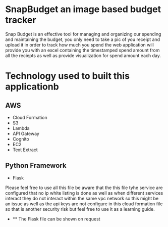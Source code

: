 # SnapBudget an image based budget tracker


Snap Budget is an effective tool for managing and organizing our spending and maintaining the budget, you only need to take a pic of you receipt and upload it in order to track how much you spend the web application will provide you with an excel containing the timestamped spend amount from all the reciepts as well as provide visualization for spend amount each day.

# Technology used to built this applicationb 

## AWS

* Cloud Formation
* S3
* Lambda
* API Gateway
* Cognito
* EC2
* Text Extract

## Python Framework

* Flask

Please feel free to use all this file be aware that the this file tyhe service are configured that no ip white listing is done as well as when different services interact they do not interact within the same vpc network so this might be an issue as well as the api keys are not configure in this cloud formation file so that is another security risk but feel free to use it as a learning guide.

* ** The Flask file can be shown on request


